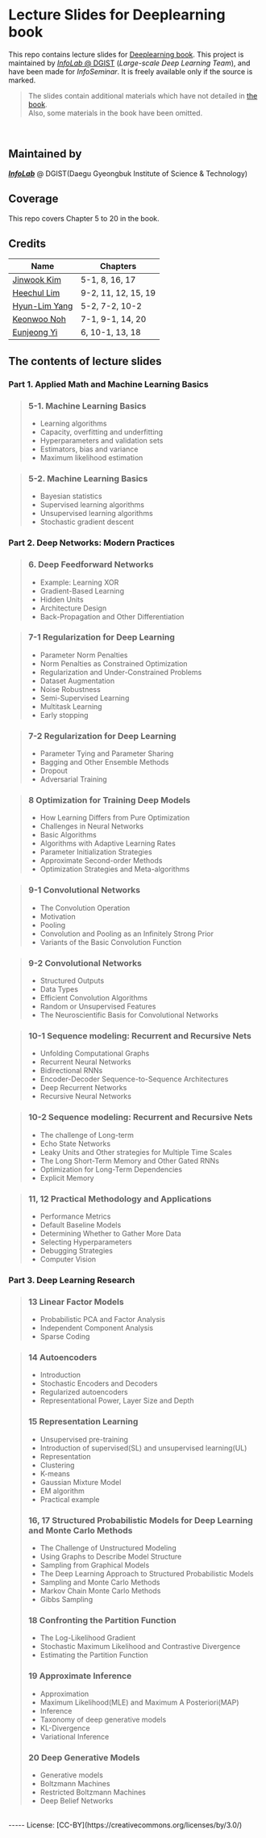 Lecture Slides for Deeplearning book
===================================
This repo contains lecture slides for [Deeplearning book](http://www.deeplearningbook.org/). This project is maintained by [_InfoLab_ @ DGIST](https://infolab.dgist.ac.kr/) (_Large-scale Deep Learning Team_), and have been made for _InfoSeminar_. It is freely available only if the source is marked.

> The slides contain additional materials which have not detailed in [the book](http://www.deeplearningbook.org/).<br/>
> Also, some materials in the book have been omitted.
<br/>



## Maintained by
**[_InfoLab_](https://infolab.dgist.ac.kr/)** @ DGIST(Daegu Gyeongbuk Institute of Science & Technology)


## Coverage
This repo covers Chapter 5 to 20 in the book.


## Credits
Name | Chapters
------------ | -------------
[Jinwook Kim](https://infolab.dgist.ac.kr/~bm010515/) | 5-1, 8, 16, 17
[Heechul Lim](https://infolab.dgist.ac.kr/~hclim/) | 9-2, 11, 12, 15, 19
[Hyun-Lim Yang](https://infolab.dgist.ac.kr/~hlyang/) | 5-2, 7-2, 10-2
[Keonwoo Noh](https://infolab.dgist.ac.kr/~kwnoh/) | 7-1, 9-1, 14, 20
[Eunjeong Yi](https://infolab.dgist.ac.kr/~ejyi/) | 6, 10-1, 13, 18

## The contents of lecture slides

### Part 1. Applied Math and Machine Learning Basics
> ### 5-1. Machine Learning Basics
> - Learning algorithms
> - Capacity, overfitting and underfitting
> - Hyperparameters and validation sets
> - Estimators, bias and variance
> - Maximum likelihood estimation

> ### 5-2. Machine Learning Basics
> - Bayesian statistics
> - Supervised learning algorithms
> - Unsupervised learning algorithms
> - Stochastic gradient descent

### Part 2. Deep Networks: Modern Practices
> ### 6. Deep Feedforward Networks
> - Example: Learning XOR
> - Gradient-Based Learning
> - Hidden Units
> - Architecture Design
> - Back-Propagation and Other Differentiation

> ### 7-1 Regularization for Deep Learning
> - Parameter Norm Penalties
> - Norm Penalties as Constrained Optimization
> - Regularization and Under-Constrained Problems
> - Dataset Augmentation
> - Noise Robustness
> - Semi-Supervised Learning
> - Multitask Learning
> - Early stopping

> ### 7-2 Regularization for Deep Learning
> - Parameter Tying and Parameter Sharing
> - Bagging and Other Ensemble Methods
> - Dropout
> - Adversarial Training

> ### 8 Optimization for Training Deep Models
> - How Learning Differs from Pure Optimization
> - Challenges in Neural Networks 
> - Basic Algorithms
> - Algorithms with Adaptive Learning Rates
> - Parameter Initialization Strategies
> - Approximate Second-order Methods
> - Optimization Strategies and Meta-algorithms

> ### 9-1 Convolutional Networks
> - The Convolution Operation
> - Motivation
> - Pooling
> - Convolution and Pooling as an Infinitely Strong Prior
> - Variants of the Basic Convolution Function

> ### 9-2 Convolutional Networks
> - Structured Outputs
> - Data Types
> - Efficient Convolution Algorithms
> - Random or Unsupervised Features
> - The Neuroscientific Basis for Convolutional Networks

> ### 10-1 Sequence modeling: Recurrent and Recursive Nets
> - Unfolding Computational Graphs
> - Recurrent Neural Networks
> - Bidirectional RNNs
> - Encoder-Decoder Sequence-to-Sequence Architectures
> - Deep Recurrent Networks
> - Recursive Neural Networks

> ### 10-2 Sequence modeling: Recurrent and Recursive Nets
> - The challenge of Long-term 
> - Echo State Networks
> - Leaky Units and Other strategies for Multiple Time Scales
> - The Long Short-Term Memory and Other Gated RNNs
> - Optimization for Long-Term Dependencies
> - Explicit Memory

> ### 11, 12 Practical Methodology and Applications
> - Performance Metrics
> - Default Baseline Models
> - Determining Whether to Gather More Data
> - Selecting Hyperparameters
> - Debugging Strategies
> - Computer Vision

### Part 3. Deep Learning Research
> ### 13 Linear Factor Models
> - Probabilistic PCA and Factor Analysis
> - Independent Component Analysis
> - Sparse Coding

> ### 14 Autoencoders
> - Introduction
> - Stochastic Encoders and Decoders
> - Regularized autoencoders
> - Representational Power, Layer Size and Depth
> 
> ### 15 Representation Learning
> - Unsupervised pre-training
> - Introduction of supervised(SL) and unsupervised learning(UL)
> - Representation
> - Clustering
> - K-means
> - Gaussian Mixture Model
> - EM algorithm
> - Practical example
> 
> ### 16, 17 Structured Probabilistic Models for Deep Learning and Monte Carlo Methods
> - The Challenge of Unstructured Modeling
> - Using Graphs to Describe Model Structure
> - Sampling from Graphical Models
> - The Deep Learning Approach to Structured Probabilistic Models
> - Sampling and Monte Carlo Methods
> - Markov Chain Monte Carlo Methods
> - Gibbs Sampling
> 
> ### 18 Confronting the Partition Function
> - The Log-Likelihood Gradient
> - Stochastic Maximum Likelihood and Contrastive Divergence
> - Estimating the Partition Function
> 
> ### 19 Approximate Inference
> - Approximation
> - Maximum Likelihood(MLE) and Maximum A Posteriori(MAP)
> - Inference
> - Taxonomy of deep generative models
> - KL-Divergence
> - Variational Inference
> 
> ### 20 Deep Generative Models
> - Generative models
> - Boltzmann Machines
> - Restricted Boltzmann Machines
> - Deep Belief Networks

<br/>
-----
License: [CC-BY](https://creativecommons.org/licenses/by/3.0/)
